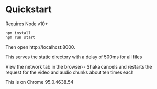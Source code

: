 # Quickstart
Requires Node v10+
```
npm install
npm run start
```
Then open http://localhost:8000.

This serves the static directory with a delay of 500ms for all files

View the network tab in the browser-- Shaka cancels and restarts the request for the video and audio chunks about ten times each

This is on Chrome 95.0.4638.54
